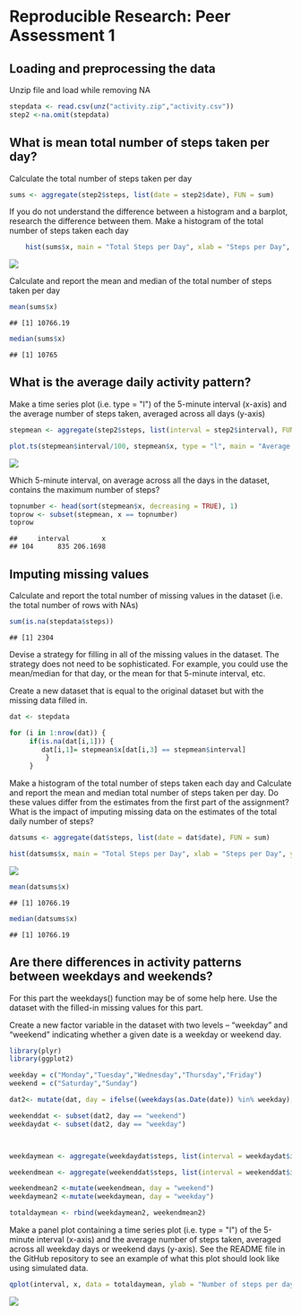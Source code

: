 # Reproducible Research: Peer Assessment 1


## Loading and preprocessing the data
Unzip file and load while removing NA

```r
stepdata <- read.csv(unz("activity.zip","activity.csv"))
step2 <-na.omit(stepdata)
```

## What is mean total number of steps taken per day?
Calculate the total number of steps taken per day

```r
sums <- aggregate(step2$steps, list(date = step2$date), FUN = sum)
```


If you do not understand the difference between a histogram and a barplot, research the difference between them. Make a histogram of the total number of steps taken each day

```r
    hist(sums$x, main = "Total Steps per Day", xlab = "Steps per Day", ylab = "Number of Days", col = "red", breaks = 15)
```

![](PA1_template_files/figure-html/unnamed-chunk-3-1.png) 


Calculate and report the mean and median of the total number of steps taken per day

```r
mean(sums$x)
```

```
## [1] 10766.19
```

```r
median(sums$x)
```

```
## [1] 10765
```

## What is the average daily activity pattern?
Make a time series plot (i.e. type = "l") of the 5-minute interval (x-axis) and the average number of steps taken, averaged across all days (y-axis)


```r
stepmean <- aggregate(step2$steps, list(interval = step2$interval), FUN = mean)

plot.ts(stepmean$interval/100, stepmean$x, type = "l", main = "Average Steps per Day", xlab = "Hour of Day", ylab = "Average Steps")
```

![](PA1_template_files/figure-html/unnamed-chunk-5-1.png) 

Which 5-minute interval, on average across all the days in the dataset, contains the maximum number of steps?

```r
topnumber <- head(sort(stepmean$x, decreasing = TRUE), 1)
toprow <- subset(stepmean, x == topnumber)
toprow
```

```
##     interval        x
## 104      835 206.1698
```

## Imputing missing values
Calculate and report the total number of missing values in the dataset (i.e. the total number of rows with NAs)


```r
sum(is.na(stepdata$steps))
```

```
## [1] 2304
```

Devise a strategy for filling in all of the missing values in the dataset. The strategy does not need to be sophisticated. For example, you could use the mean/median for that day, or the mean for that 5-minute interval, etc.

Create a new dataset that is equal to the original dataset but with the missing data filled in.

```r
dat <- stepdata

for (i in 1:nrow(dat)) {
     if(is.na(dat[i,1])) {
        dat[i,1]= stepmean$x[dat[i,3] == stepmean$interval]
         }
     }
```
Make a histogram of the total number of steps taken each day and Calculate and report the mean and median total number of steps taken per day. Do these values differ from the estimates from the first part of the assignment? What is the impact of imputing missing data on the estimates of the total daily number of steps?

```r
datsums <- aggregate(dat$steps, list(date = dat$date), FUN = sum)

hist(datsums$x, main = "Total Steps per Day", xlab = "Steps per Day", ylab = "Number of Days", col = "red", breaks = 15)
```

![](PA1_template_files/figure-html/unnamed-chunk-9-1.png) 

```r
mean(datsums$x)
```

```
## [1] 10766.19
```

```r
median(datsums$x)
```

```
## [1] 10766.19
```

## Are there differences in activity patterns between weekdays and weekends?
For this part the weekdays() function may be of some help here. Use the dataset with the filled-in missing values for this part.

Create a new factor variable in the dataset with two levels – “weekday” and “weekend” indicating whether a given date is a weekday or weekend day.

```r
library(plyr)
library(ggplot2)

weekday = c("Monday","Tuesday","Wednesday","Thursday","Friday")
weekend = c("Saturday","Sunday")

dat2<- mutate(dat, day = ifelse((weekdays(as.Date(date)) %in% weekday), "weekday","weekend"))

weekenddat <- subset(dat2, day == "weekend")
weekdaydat <- subset(dat2, day == "weekday")



weekdaymean <- aggregate(weekdaydat$steps, list(interval = weekdaydat$interval), FUN = mean)

weekendmean <- aggregate(weekenddat$steps, list(interval = weekenddat$interval), FUN = mean)

weekendmean2 <-mutate(weekendmean, day = "weekend")
weekdaymean2 <-mutate(weekdaymean, day = "weekday")

totaldaymean <- rbind(weekdaymean2, weekendmean2)
```

Make a panel plot containing a time series plot (i.e. type = "l") of the 5-minute interval (x-axis) and the average number of steps taken, averaged across all weekday days or weekend days (y-axis). See the README file in the GitHub repository to see an example of what this plot should look like using simulated data.


```r
qplot(interval, x, data = totaldaymean, ylab = "Number of steps per day", xlab="Inverval") + geom_line() + facet_grid(day ~ .)
```

![](PA1_template_files/figure-html/unnamed-chunk-11-1.png) 
